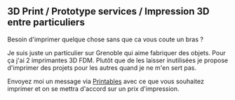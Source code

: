 ## 3D Print / Prototype services / Impression 3D entre particuliers

Besoin d'imprimer quelque chose sans que ca vous coute un bras ?

Je suis juste un particulier sur Grenoble qui aime fabriquer des objets. Pour ça j'ai 2 imprimantes 3D FDM.
Plutôt que de les laisser inutilisées je propose d'imprimer des projets pour les autres
quand je ne m'en sert pas.

Envoyez moi un message via [Printables](https://www.printables.com/social/314869-yduf/about) avec ce que vous souhaitez imprimer et on se mettra d'accord sur un prix d'impression.
